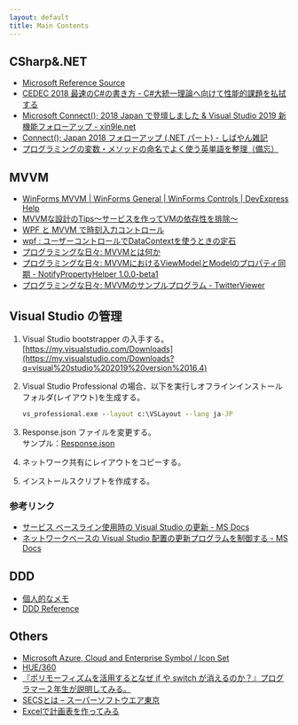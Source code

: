 ```yaml
---
layout: default
title: Main Contents
---
```


## CSharp&.NET

* [Microsoft Reference Source](https://referencesource.microsoft.com/)
* [CEDEC 2018 最速のC#の書き方 - C#大統一理論へ向けて性能的課題を払拭する](https://www.slideshare.net/neuecc/cedec-2018-c-c)
* [Microsoft Connect(); 2018 Japan で登壇しました & Visual Studio 2019 新機能フォローアップ - xin9le.net](https://blog.xin9le.net/entry/2018/12/23/225541)
* [Connect(); Japan 2018 フォローアップ (.NET パート) - しばやん雑記](https://blog.shibayan.jp/entry/20181224/1545635776)
* [プログラミングの変数・メソッドの命名でよく使う英単語を整理（備忘）](https://arakan-pgm-ai.hatenablog.com/entry/2019/04/15/000000)

## MVVM

* [WinForms MVVM \| WinForms General \| WinForms Controls \| DevExpress Help](https://documentation.devexpress.com/WindowsForms/113955/Build-an-Application/WinForms-MVVM)
* [MVVMな設計のTips～サービスを作ってVMの依存性を排除～](http://sourcechord.hatenablog.com/entry/2016/01/23/170753)
* [WPF と MVVM で時刻入力コントロール](http://blog.harapeko.jp/2013/03/01/wpf-mvvm-time-input-control/)
* [wpf : ユーザーコントロールでDataContextを使うときの定石](http://pieceofnostalgy.blogspot.com/2012/04/wpf-datacontext.html)
* [プログラミングな日々: MVVMとは何か](https://days-of-programming.blogspot.com/2017/11/mvvm.html)
* [プログラミングな日々: MVVMにおけるViewModelとModelのプロパティ同期 - NotifyPropertyHelper 1.0.0-beta1](https://days-of-programming.blogspot.com/2018/02/mvvmviewmodelmodel-notifypropertyhelper.html)
* [プログラミングな日々: MVVMのサンプルプログラム - TwitterViewer](https://days-of-programming.blogspot.com/2017/11/mvvm-twitterviewer.html)

## Visual Studio の管理

1. Visual Studio bootstrapper の入手する。[https://my.visualstudio.com/Downloads](https://my.visualstudio.com/Downloads?q=visual%20studio%202019%20version%2016.4)

2. Visual Studio Professional の場合、以下を実行しオフラインインストールフォルダ(レイアウト)を生成する。

    ```cmd
    vs_professional.exe --layout c:\VSLayout --lang ja-JP
    ```

3. Response.json ファイルを変更する。  
サンプル：[Response.json](.\docs\VS_admin\Response.json)

4. ネットワーク共有にレイアウトをコピーする。

5. インストールスクリプトを作成する。

### 参考リンク

* [サービス ベースライン使用時の Visual Studio の更新 - MS Docs](https://docs.microsoft.com/ja-jp/visualstudio/install/update-servicing-baseline?view=vs-2019)
* [ネットワークベースの Visual Studio 配置の更新プログラムを制御する - MS Docs](https://docs.microsoft.com/ja-jp/visualstudio/install/controlling-updates-to-visual-studio-deployments?view=vs-2019)

## DDD

* [個人的なメモ](.\docs\DDD)
* [DDD Reference](https://domainlanguage.com/ddd/reference/)

## Others

* [Microsoft Azure, Cloud and Enterprise Symbol / Icon Set](http://www.microsoft.com/en-us/download/details.aspx?id=41937)
* [HUE/360](http://hue360.herokuapp.com/)
* [『ポリモーフィズムを活用するとなぜ if や switch が消えるのか？』プログラマー２年生が説明してみる。](https://qiita.com/Nossa/items/a93024e653ff939115c6)
* [SECSとは – スーパーソフトウエア東京](http://tokyo.supersoftware.co.jp/technology/7001)
* [Excelで計画表を作ってみる](http://yarukide-hen.hateblo.jp/entry/2018/03/25/145122)
